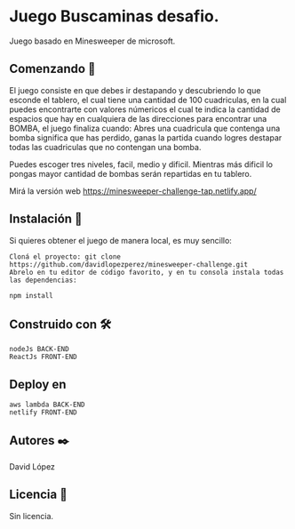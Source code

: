 # Juego Buscaminas desafio.
Juego basado en Minesweeper de microsoft.

## Comenzando 🚀
El juego consiste en que debes ir destapando y descubriendo lo que esconde el tablero, el cual tiene una cantidad de 100 cuadriculas, en la cual puedes encontrarte con valores númericos el cual te indica la cantidad de espacios que hay en cualquiera de las direcciones para encontrar una BOMBA, el juego finaliza cuando: Abres una cuadricula que contenga una bomba significa que has perdido, ganas la partida cuando logres destapar todas las cuadriculas que no contengan una bomba.

Puedes escoger tres niveles, facil, medio y dificil. Mientras más dificil lo pongas mayor cantidad de bombas serán repartidas en tu tablero.

Mirá la versión web
https://minesweeper-challenge-tap.netlify.app/

## Instalación 🔧
Si quieres obtener el juego de manera local, es muy sencillo:
```
Cloná el proyecto: git clone https://github.com/davidlopezperez/minesweeper-challenge.git
Abrelo en tu editor de código favorito, y en tu consola instala todas las dependencias: 
```
```bash
npm install
```

## Construido con 🛠️
```
nodeJs BACK-END
ReactJs FRONT-END
```

## Deploy en
```
aws lambda BACK-END 
netlify FRONT-END
```

## Autores ✒️
David López

## Licencia 📄
Sin licencia.